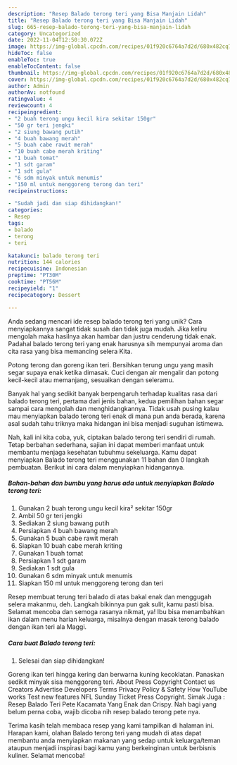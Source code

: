 ```yaml
---
description: "Resep Balado terong teri yang Bisa Manjain Lidah"
title: "Resep Balado terong teri yang Bisa Manjain Lidah"
slug: 665-resep-balado-terong-teri-yang-bisa-manjain-lidah
category: Uncategorized
date: 2022-11-04T12:50:30.072Z
image: https://img-global.cpcdn.com/recipes/01f920c6764a7d2d/680x482cq70/balado-terong-teri-foto-resep-utama.jpg
hideToc: false
enableToc: true
enableTocContent: false
thumbnail: https://img-global.cpcdn.com/recipes/01f920c6764a7d2d/680x482cq70/balado-terong-teri-foto-resep-utama.jpg
cover: https://img-global.cpcdn.com/recipes/01f920c6764a7d2d/680x482cq70/balado-terong-teri-foto-resep-utama.jpg
author: Admin
authorAv: notfound
ratingvalue: 4
reviewcount: 4
recipeingredient:
- "2 buah terong ungu kecil kira sekitar 150gr"
- "50 gr teri jengki"
- "2 siung bawang putih"
- "4 buah bawang merah"
- "5 buah cabe rawit merah"
- "10 buah cabe merah kriting"
- "1 buah tomat"
- "1 sdt garam"
- "1 sdt gula"
- "6 sdm minyak untuk menumis"
- "150 ml untuk menggoreng terong dan teri"
recipeinstructions:

- "Sudah jadi dan siap dihidangkan!"
categories:
- Resep
tags:
- balado
- terong
- teri

katakunci: balado terong teri 
nutrition: 144 calories
recipecuisine: Indonesian
preptime: "PT30M"
cooktime: "PT56M"
recipeyield: "1"
recipecategory: Dessert

---
```





Anda sedang mencari ide resep balado terong teri yang unik? Cara menyiapkannya sangat tidak susah dan tidak juga mudah. Jika keliru mengolah maka hasilnya akan hambar dan justru cenderung tidak enak. Padahal balado terong teri yang enak harusnya sih mempunyai aroma dan cita rasa yang bisa memancing selera Kita.





Potong terong dan goreng ikan teri. Bersihkan terung ungu yang masih segar supaya enak ketika dimasak. Cuci dengan air mengalir dan potong kecil-kecil atau memanjang, sesuaikan dengan seleramu.

Banyak hal yang sedikit banyak berpengaruh terhadap kualitas rasa dari balado terong teri, pertama dari jenis bahan, kedua pemilihan bahan segar sampai cara mengolah dan menghidangkannya. Tidak usah pusing kalau mau menyiapkan balado terong teri enak di mana pun anda berada, karena asal sudah tahu triknya maka hidangan ini bisa menjadi suguhan istimewa.






Nah, kali ini kita coba, yuk, ciptakan balado terong teri sendiri di rumah. Tetap berbahan sederhana, sajian ini dapat memberi manfaat untuk membantu menjaga kesehatan tubuhmu sekeluarga. Kamu dapat menyiapkan Balado terong teri menggunakan 11 bahan dan 0 langkah pembuatan. Berikut ini cara dalam menyiapkan hidangannya.

<!--inarticleads1-->

##### Bahan-bahan dan bumbu yang harus ada untuk menyiapkan Balado terong teri:

1. Gunakan 2 buah terong ungu kecil kira² sekitar 150gr
1. Ambil 50 gr teri jengki
1. Sediakan 2 siung bawang putih
1. Persiapkan 4 buah bawang merah
1. Gunakan 5 buah cabe rawit merah
1. Siapkan 10 buah cabe merah kriting
1. Gunakan 1 buah tomat
1. Persiapkan 1 sdt garam
1. Sediakan 1 sdt gula
1. Gunakan 6 sdm minyak untuk menumis
1. Siapkan 150 ml untuk menggoreng terong dan teri


Resep membuat terung teri balado di atas bakal enak dan menggugah selera makanmu, deh. Langkah bikinnya pun gak sulit, kamu pasti bisa. Selamat mencoba dan semoga rasanya nikmat, ya! Ibu bisa menambahkan ikan dalam menu harian keluarga, misalnya dengan masak terong balado dengan ikan teri ala Maggi. 

<!--inarticleads2-->

##### Cara buat Balado terong teri:


1. Selesai dan siap dihidangkan!

Goreng ikan teri hingga kering dan berwarna kuning kecoklatan. Panaskan sedikit minyak sisa menggoreng teri. About Press Copyright Contact us Creators Advertise Developers Terms Privacy Policy &amp; Safety How YouTube works Test new features NFL Sunday Ticket Press Copyright. Simak Juga : Resep Balado Teri Pete Kacamata Yang Enak dan Crispy. Nah bagi yang belum perna coba, wajib dicoba nih resep balado terong pete nya. 

Terima kasih telah membaca resep yang kami tampilkan di halaman ini. Harapan kami, olahan Balado terong teri yang mudah di atas dapat membantu anda menyiapkan makanan yang sedap untuk keluarga/teman ataupun menjadi inspirasi bagi kamu yang berkeinginan untuk berbisnis kuliner. Selamat mencoba!
